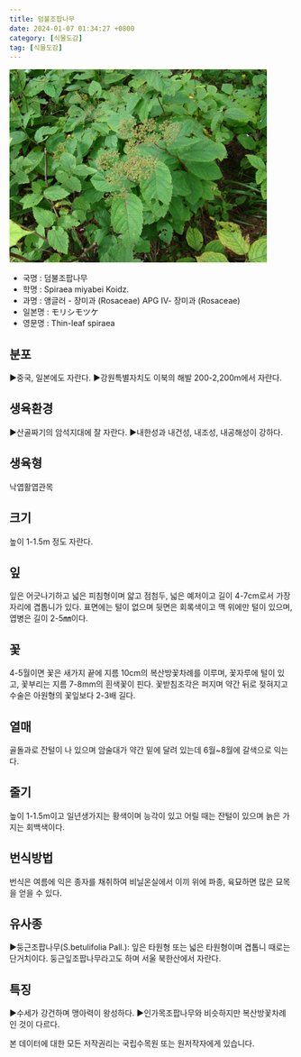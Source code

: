 ```yaml
---
title: 덤불조팝나무
date: 2024-01-07 01:34:27 +0800
category: [식물도감]
tag: [식물도감]
---
```




![덤불조팝나무](/assets/img/fileUpload/plants/basic/Rosaceae/Spiraea/17184/17184_1_th2.JPG)
- 국명 : 덤불조팝나무
- 학명 : Spiraea miyabei Koidz.
- 과명 : 앵글러 - 장미과 (Rosaceae) APG Ⅳ- 장미과 (Rosaceae)
- 일본명 : モリシモツケ
- 영문명 : Thin-leaf spiraea


## 분포
▶중국, 일본에도 자란다.
▶강원특별자치도 이북의 해발 200-2,200m에서 자란다.
## 생육환경
▶산골짜기의 암석지대에 잘 자란다. 
▶내한성과 내건성, 내조성, 내공해성이 강하다.
## 생육형
낙엽활엽관목
## 크기
높이 1-1.5m 정도 자란다.
## 잎
잎은 어긋나기하고 넓은 피침형이며 얇고 점첨두, 넓은 예저이고 길이 4-7cm로서 가장자리에 겹톱니가 있다. 표면에는 털이 없으며 뒷면은 회록색이고 맥 위에만 털이 있으며, 엽병은 길이 2-5㎜이다.
## 꽃
4-5월이면 꽃은 새가지 끝에 지름 10cm의 복산방꽃차례를 이루며, 꽃자루에 털이 있고, 꽃부리는 지름 7-8mm의 흰색꽃이 핀다. 꽃받침조각은 퍼지며 약간 뒤로 젖혀지고 수술은 아원형의 꽃잎보다 2-3배 길다.
## 열매
골돌과로 잔털이 나 있으며 암술대가 약간 밑에 달려 있는데 6월~8월에 갈색으로 익는다.
## 줄기
높이 1-1.5m이고 일년생가지는 황색이며 능각이 있고 어릴 때는 잔털이 있으며 늙은 가지는 회백색이다.
## 번식방법
번식은 여름에 익은 종자를 채취하여 비닐온실에서 이끼 위에 파종, 육묘하면 많은 묘목을 얻을 수 있다.
## 유사종
▶둥근조팝나무(S.betulifolia Pall.): 잎은 타원형 또는 넓은 타원형이며 겹톱니 때로는 단거치이다. 둥근잎조팝나무라고도 하며 서울 북한산에서 자란다.
## 특징
▶수세가 강건하며 맹아력이 왕성하다.
▶인가목조팝나무와 비슷하지만 복산방꽃차례인 것이 다르다.






본 데이터에 대한 모든 저작권리는 국립수목원 또는 원저작자에게 있습니다.
